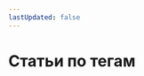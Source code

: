 ```yaml
---
lastUpdated: false
---
```


# Статьи по тегам

<tag-article-list />

<script setup>
import TagArticleList from '@components/tag-article-list.vue'
</script>
